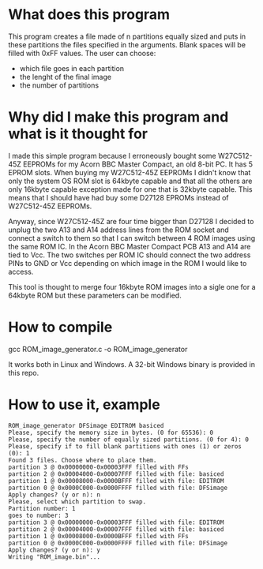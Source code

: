 # What does this program
This program creates a file made of n partitions equally sized and puts in these partitions the files specified in the arguments.
Blank spaces will be filled with 0xFF values.
The user can choose:
* which file goes in each partition
* the lenght of the final image
* the number of partitions

# Why did I make this program and what is it thought for
I made this simple program because I erroneously bought some W27C512-45Z EEPROMs for my Acorn BBC Master Compact, an old 8-bit PC.
It has 5 EPROM slots. When buying my W27C512-45Z EEPROMs I didn't know that only the system OS ROM slot is 64kbyte capable and that all the others are only 16kbyte capable exception made for one that is 32kbyte capable.
This means that I should have had buy some D27128 EPROMs instead of W27C512-45Z EEPROMs.

Anyway, since W27C512-45Z are four time bigger than D27128 I decided to unplug the two A13 and A14 address lines from the ROM socket and connect a switch to them so that I can switch between 4 ROM images using the same ROM IC. In the Acorn BBC Master Compact PCB A13 and A14 are tied to Vcc. The two switches per ROM IC should connect the two address PINs to GND or Vcc depending on which image in the ROM I would like to access.

This tool is thought to merge four 16kbyte ROM images into a sigle one for a 64kbyte ROM but these parameters can be modified.

# How to compile
gcc ROM_image_generator.c -o ROM_image_generator

It works both in Linux and Windows. A 32-bit Windows binary is provided in this repo.

# How to use it, example
```
ROM_image_generator DFSimage EDITROM basiced
Please, specify the memory size in bytes. (0 for 65536): 0
Please, specify the number of equally sized partitions. (0 for 4): 0
Please, specify if to fill blank partitions with ones (1) or zeros (0): 1
Found 3 files. Choose where to place them.
partition 3 @ 0x00000000-0x00003FFF filled with FFs
partition 2 @ 0x00004000-0x00007FFF filled with file: basiced
partition 1 @ 0x00008000-0x0000BFFF filled with file: EDITROM
partition 0 @ 0x0000C000-0x0000FFFF filled with file: DFSimage
Apply changes? (y or n): n
Please, select which partition to swap.
Partition number: 1
goes to number: 3
partition 3 @ 0x00000000-0x00003FFF filled with file: EDITROM
partition 2 @ 0x00004000-0x00007FFF filled with file: basiced
partition 1 @ 0x00008000-0x0000BFFF filled with FFs
partition 0 @ 0x0000C000-0x0000FFFF filled with file: DFSimage
Apply changes? (y or n): y
Writing "ROM_image.bin"...
```